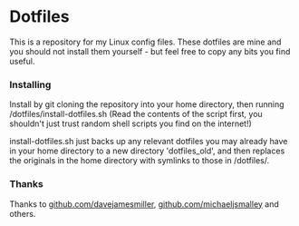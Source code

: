 # Dotfiles

This is a repository for my Linux config files. 
These dotfiles are mine and you should not install them yourself - but feel free to copy any bits you find useful.

### Installing ###
Install by git cloning the repository into your home directory, then running /dotfiles/install-dotfiles.sh (Read the contents of the script first, you shouldn't just trust random shell scripts you find on the internet!)

install-dotfiles.sh just backs up any relevant dotfiles you may already have in your home directory to a new directory 'dotfiles_old', and then replaces the originals in the home directory with symlinks to those in /dotfiles/.


### Thanks ###
Thanks to [github.com/davejamesmiller](https://www.github.com/davejamesmiller), [github.com/michaeljsmalley](https://www.github.com/michaeljsmalley) and others.


